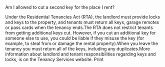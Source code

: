 Am I allowed to cut a second key for the place I rent? 

Under the Residential Tenancies Act (RTA), the landlord must provide locks and keys to the property, and tenants must return all keys, garage remotes or pass cards when the tenancy ends.The RTA does not restrict tenants from getting additional keys cut. However, if you cut an additional key for someone else to use, you could be liable if they misuse the key (for example, to steal from or damage the rental property).When you leave the tenancy you must return all of the keys, including any duplicates.More information about landlord and tenant responsibilities regarding keys and locks, is on the Tenancy Services website.  Print 